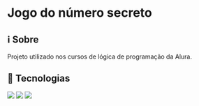 <h1>Jogo do número secreto</h1>

<h2>ℹ Sobre</h2>
<p>Projeto utilizado nos cursos de lógica de programação da Alura.</p>

## 🚀 Tecnologias

<div>
    <img src="https://img.shields.io/badge/HTML-239120?style=for-the-badge&logo=html5&logoColor=white">
    <img src="https://img.shields.io/badge/CSS-23912B?&style=for-the-badge&logo=css3&logoColorr=white">
    <img src="https://img.shields.io/badge/Javascript-F7DFIE?style=for-the-badge&logo=javascript&logoColor=black">
</div>
